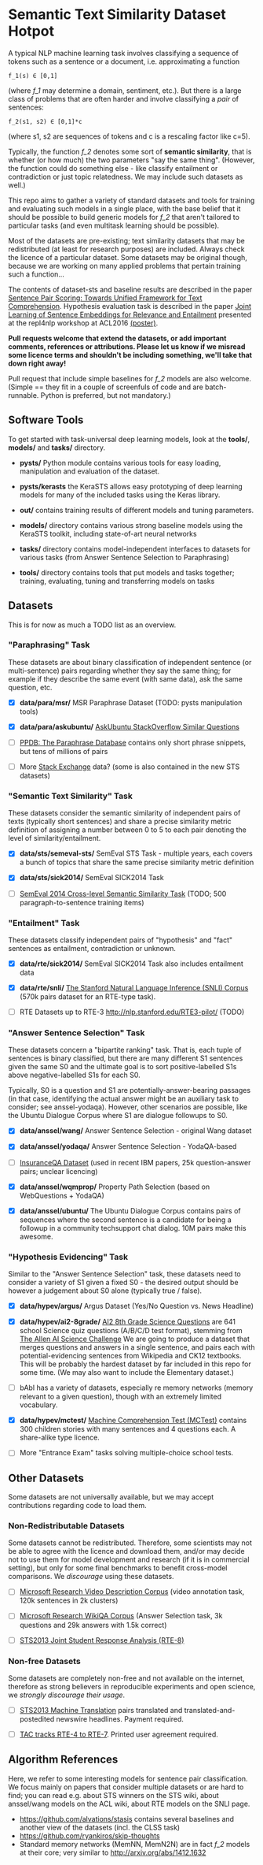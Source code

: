 Semantic Text Similarity Dataset Hotpot
====================================

A typical NLP machine learning task involves classifying a sequence of tokens
such as a sentence or a document, i.e. approximating a function

	f_1(s) ∈ [0,1]

(where *f_1* may determine a domain, sentiment, etc.).  But there is a large
class of problems that are often harder and involve classifying a *pair* of
sentences:

	f_2(s1, s2) ∈ [0,1]*c

(where s1, s2 are sequences of tokens and c is a rescaling factor like c=5).

Typically, the function *f_2* denotes some sort of **semantic similarity**,
that is whether (or how much) the two parameters "say the same thing".
(However, the function could do something else - like classify entailment
or contradiction or just topic relatedness.  We may include such datasets
as well.)

This repo aims to gather a variety of standard datasets and tools for training
and evaluating such models in a single place, with the base belief that it
should be possible to build generic models for *f_2* that aren't tailored to
particular tasks (and even multitask learning should be possible).

Most of the datasets are pre-existing; text similarity datasets that may be
redistributed (at least for research purposes) are included.  Always check
the licence of a particular dataset.  Some datasets may be original though,
because we are working on many applied problems that pertain training such
a function...

The contents of dataset-sts and baseline results are described in the
paper [Sentence Pair Scoring: Towards Unified Framework for Text Comprehension](http://arxiv.org/abs/1603.06127).
Hypothesis evaluation task is described in the paper
[Joint Learning of Sentence Embeddings for Relevance and Entailment](https://arxiv.org/abs/1605.04655)
presented at the repl4nlp workshop at ACL2016 [(poster)](http://pasky.or.cz/cp/poster-repl4nlp2016.pdf).

**Pull requests welcome that extend the datasets, or add important comments,
references or attributions.  Please let us know if we misread some licence
terms and shouldn't be including something, we'll take that down right away!**

Pull request that include simple baselines for *f_2* models are also welcome.
(Simple == they fit in a couple of screenfuls of code and are batch-runnable.
Python is preferred, but not mandatory.)


Software Tools
--------------

To get started with task-universal deep learning models, look at the
**tools/**, **models/** and **tasks/** directory.

  * **pysts/** Python module contains various tools for easy loading,
    manipulation and evaluation of the dataset.

  * **pysts/kerasts** the KeraSTS allows easy prototyping of deep learning
    models for many of the included tasks using the Keras library.

  * **out/** contains training results of different models and tuning parameters.

  * **models/** directory contains various strong baseline models using
    the KeraSTS toolkit, including state-of-art neural networks

  * **tasks/** directory contains model-independent interfaces to datasets
    for various tasks (from Answer Sentence Selection to Paraphrasing)

  * **tools/** directory contains tools that put models and tasks together;
    training, evaluating, tuning and transferring models on tasks

Datasets
--------

This is for now as much a TODO list as an overview.

### "Paraphrasing" Task

These datasets are about binary classification of independent sentence
(or multi-sentence) pairs regarding whether they say the same thing;
for example if they describe the same event (with same data), ask the
same question, etc.

  * [X] **data/para/msr/** MSR Paraphrase Dataset (TODO: pysts manipulation tools)

  * [X] **data/para/askubuntu/** [AskUbuntu StackOverflow Similar Questions](https://github.com/taolei87/rcnn)

  * [ ] [PPDB: The Paraphrase Database](http://www.cis.upenn.edu/~ccb/ppdb/)
    contains only short phrase snippets, but tens of millions of pairs

  * [ ] More [Stack Exchange](https://archive.org/details/stackexchange) data?
    (some is also contained in the new STS datasets)

### "Semantic Text Similarity" Task

These datasets consider the semantic similarity of independent pairs of texts
(typically short sentences) and share a precise similarity metric definition
of assigning a number between 0 to 5 to each pair denoting the level of
similarity/entailment.

  * [X] **data/sts/semeval-sts/** SemEval STS Task - multiple years, each covers a bunch of
    topics that share the same precise similarity metric definition

  * [X] **data/sts/sick2014/** SemEval SICK2014 Task

  * [ ] [SemEval 2014 Cross-level Semantic Similarity Task](http://alt.qcri.org/semeval2014/task3/index.php?id=data-and-tools)
    (TODO; 500 paragraph-to-sentence training items)

### "Entailment" Task

These datasets classify independent pairs of "hypothesis" and "fact"
sentences as entailment, contradiction or unknown.

  * [X] **data/rte/sick2014/** SemEval SICK2014 Task also includes entailment data

  * [X] **data/rte/snli/** [The Stanford Natural Language Inference (SNLI) Corpus](http://nlp.stanford.edu/projects/snli/)
(570k pairs dataset for an RTE-type task).

  * [ ] RTE Datasets up to RTE-3 http://nlp.stanford.edu/RTE3-pilot/ (TODO)

### "Answer Sentence Selection" Task

These datasets concern a "bipartite ranking" task.  That is, each tuple
of sentences is binary classified, but there are many different S1 sentences
given the same S0 and the ultimate goal is to sort positive-labelled S1s
above negative-labelled S1s for each S0.

Typically, S0 is a question and S1 are potentially-answer-bearing passages
(in that case, identifying the actual answer might be an auxiliary task
to consider; see anssel-yodaqa).  However, other scenarios are possible, like
the Ubuntu Dialogue Corpus where S1 are dialogue followups to S0.

  * [X] **data/anssel/wang/** Answer Sentence Selection - original Wang dataset

  * [X] **data/anssel/yodaqa/** Answer Sentence Selection - YodaQA-based

  * [ ] [InsuranceQA Dataset](https://github.com/shuzi/insuranceQA)
(used in recent IBM papers, 25k question-answer pairs; unclear licencing)

  * [X] **data/anssel/wqmprop/** Property Path Selection (based on WebQuestions + YodaQA)

  * [X] **data/anssel/ubuntu/** The Ubuntu Dialogue Corpus
contains pairs of sequences where the second sentence is a candidate for being
a followup in a community techsupport chat dialog.  10M pairs make this
awesome.

### "Hypothesis Evidencing" Task

Similar to the "Answer Sentence Selection" task, these datasets need to
consider a variety of S1 given a fixed S0 - the desired output should be
however a judgement about S0 alone (typically true / false).

  * [X] **data/hypev/argus/** Argus Dataset (Yes/No Question vs. News Headline)

  * [X] **data/hypev/ai2-8grade/** [AI2 8th Grade Science Questions](http://allenai.org/data.html)
are 641 school Science quiz questions (A/B/C/D test format), stemming from
[The Allen AI Science Challenge](https://www.kaggle.com/c/the-allen-ai-science-challenge/)
We are going to produce a dataset that merges questions and answers in a single
sentence, and pairs each with potential-evidencing sentences from Wikipedia and
CK12 textbooks.  This will be probably the hardest dataset by far included in
this repo for some time.  (We may also want to include the Elementary dataset.)

  * [ ] bAbI has a variety of datasets, especially re memory networks (memory
relevant to a given question), though with an extremely limited vocabulary.

  * [X] **data/hypev/mctest/** [Machine Comprehension Test (MCTest)](http://research.microsoft.com/en-us/um/redmond/projects/mctest/)
contains 300 children stories with many sentences and 4 questions each.
A share-alike type licence.

  * [ ] More "Entrance Exam" tasks solving multiple-choice school tests.


Other Datasets
--------------

Some datasets are not universally available, but we may accept contributions
regarding code to load them.

### Non-Redistributable Datasets

Some datasets cannot be redistributed.  Therefore, some scientists
may not be able to agree with the licence and download them, and/or may
decide not to use them for model development and research (if it is in
commercial setting), but only for some final benchmarks to benefit
cross-model comparisons.  We *discourage* using these datasets.

  * [ ] [Microsoft Research Video Description Corpus](http://research.microsoft.com/en-us/downloads/38cf15fd-b8df-477e-a4e4-a4680caa75af/)
(video annotation task, 120k sentences in 2k clusters)

  * [ ] [Microsoft Research WikiQA Corpus](http://research.microsoft.com/en-US/downloads/4495da01-db8c-4041-a7f6-7984a4f6a905/default.aspx)
(Answer Selection task, 3k questions and 29k answers with 1.5k correct)

  * [ ] [STS2013 Joint Student Response Analysis (RTE-8)](https://www.cs.york.ac.uk/semeval-2013/task7/index.php%3Fid=data.html)

### Non-free Datasets

Some datasets are completely non-free and not available on the internet,
therefore as strong believers in reproducible experiments and open science,
we *strongly discourage their usage*.

  * [ ] [STS2013 Machine Translation](https://catalog.ldc.upenn.edu/LDC2013T18)
pairs translated and translated-and-postedited newswire headlines.
Payment required.

  * [ ] [TAC tracks RTE-4 to RTE-7](http://www.nist.gov/tac/data/).
Printed user agreement required.


Algorithm References
--------------------

Here, we refer to some interesting models for sentence pair classification.
We focus mainly on papers that consider multiple datasets or are hard to find;
you can read e.g. about STS winners on the STS wiki, about anssel/wang models
on the ACL wiki, about RTE models on the SNLI page.

  * https://github.com/alvations/stasis contains several baselines and another
    view of the datasets (incl. the CLSS task)
  * https://github.com/ryankiros/skip-thoughts
  * Standard memory networks (MemNN, MemN2N) are in fact *f_2* models at their
    core; very similar to http://arxiv.org/abs/1412.1632
